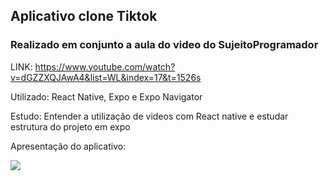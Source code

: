 ## Aplicativo clone Tiktok
### Realizado em conjunto a aula do video do SujeitoProgramador
LINK: https://www.youtube.com/watch?v=dGZZXQJAwA4&list=WL&index=17&t=1526s

Utilizado: React Native, Expo e Expo Navigator

Estudo: Entender a utilização de videos com React native e estudar estrutura do projeto em expo

Apresentação do aplicativo:

<img src="video-apresentacao.gif">

